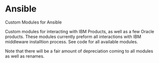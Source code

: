 # Ansible
Custom Modules for Ansible


Custom modules for interacting with IBM Products, as well as a few Oracle products.
These modules currently preform all interactions with IBM middleware installtion process. See code for all available modules.

Note that there will be a fair amount of depreciation coming to all modules as well as renames.
